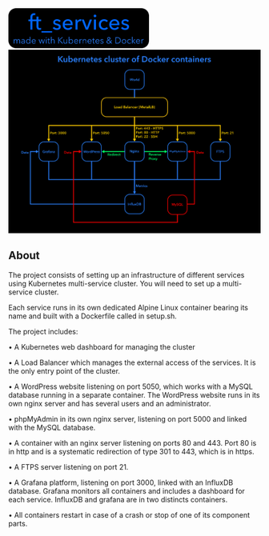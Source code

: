 <img src="./images/ft_services.png" width="281" height="80">
<img src="./images/ft_servicesdetails.png">

## About

The project consists of setting up an infrastructure of different services using Kubernetes multi-service cluster. You will need to set up a multi-service cluster.

Each service runs in its own dedicated Alpine Linux container bearing its name and built with a Dockerfile called in setup.sh.

The project includes:

• A Kubernetes web dashboard for managing the cluster

• A Load Balancer which manages the external access of the services. It is the only entry point of the cluster.

• A WordPress website listening on port 5050, which works with a MySQL database running in a separate container. The WordPress website runs in its own nginx server and has several users and an administrator.

• phpMyAdmin in its own nginx server, listening on port 5000 and linked with the MySQL database.

• A container with an nginx server listening on ports 80 and 443. Port 80 is in http and is a systematic redirection of type 301 to 443, which is in https.

• A FTPS server listening on port 21.

• A Grafana platform, listening on port 3000, linked with an InfluxDB database.
Grafana monitors all containers and includes a dashboard for each service. InfluxDB and grafana are in two distincts containers.

• All containers restart in case of a crash or stop of one of its component parts.
